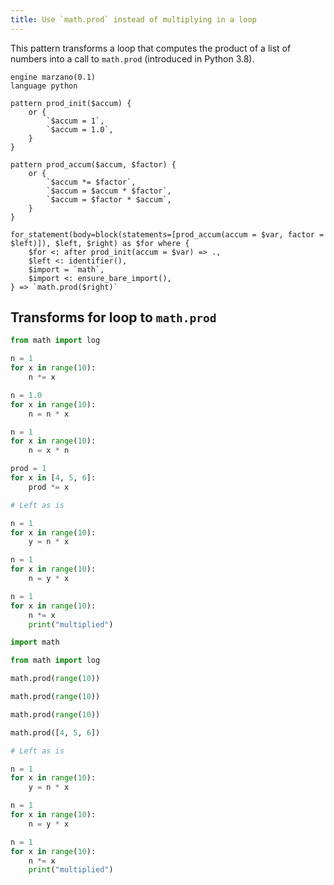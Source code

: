 ```yaml
---
title: Use `math.prod` instead of multiplying in a loop
---
```


This pattern transforms a loop that computes the product of a list of numbers into a call to `math.prod` (introduced in Python 3.8).

```grit
engine marzano(0.1)
language python

pattern prod_init($accum) {
    or {
        `$accum = 1`,
        `$accum = 1.0`,
    }
}

pattern prod_accum($accum, $factor) {
    or {
        `$accum *= $factor`,
        `$accum = $accum * $factor`,
        `$accum = $factor * $accum`,
    }
}

for_statement(body=block(statements=[prod_accum(accum = $var, factor = $left)]), $left, $right) as $for where {
    $for <: after prod_init(accum = $var) => .,
    $left <: identifier(),
    $import = `math`,
    $import <: ensure_bare_import(),
} => `math.prod($right)`
```

## Transforms for loop to `math.prod`

```python
from math import log

n = 1
for x in range(10):
    n *= x

n = 1.0
for x in range(10):
    n = n * x

n = 1
for x in range(10):
    n = x * n

prod = 1
for x in [4, 5, 6]:
    prod *= x

# Left as is

n = 1
for x in range(10):
    y = n * x

n = 1
for x in range(10):
    n = y * x

n = 1
for x in range(10):
    n *= x
    print("multiplied")
```

```python
import math

from math import log

math.prod(range(10))

math.prod(range(10))

math.prod(range(10))

math.prod([4, 5, 6])

# Left as is

n = 1
for x in range(10):
    y = n * x

n = 1
for x in range(10):
    n = y * x

n = 1
for x in range(10):
    n *= x
    print("multiplied")
```
